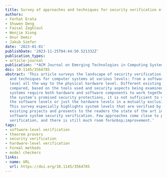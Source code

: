 ```yaml
---
title: Survey of approaches and techniques for security verification of computer systems
authors:
- Ferhat Erata
- Shuwen Deng
- Faisal Zaghloul
- Wenjie Xiong
- Onur Demir
- Jakub Szefer
date: '2023-01-01'
publishDate: '2023-11-25T04:44:50.521332Z'
publication_types:
- article-journal
publication: '*ACM Journal on Emerging Technologies in Computing Systems (JETC)*'
doi: 10.1145/3564785
abstract: 'This article surveys the landscape of security verification approaches
  and techniques for computer systems at various levels: from a software-application
  level all the way to the physical hardware level. Different existing projects are
  compared, based on the tools used and security aspects being examined. Since many
  systems require both hardware and software components to work together to provide
  the system’s promised security protections, it is not sufficient to verify just
  the software levels or just the hardware levels in a mutually exclusive fashion.
  This survey especially highlights system levels that are verified by the different
  existing projects and presents to the readers the state of the art in hardware and
  software system security verification. Few approaches come close to providing full-system
  verification, and there is still much room for&nbsp;improvement.'
tags:
- software-level verification
- theorem provers
- security verification
- hardware-level verification
- Formal methods
- model checkers
links:
- name: URL
  url: https://doi.org/10.1145/3564785
---
```

